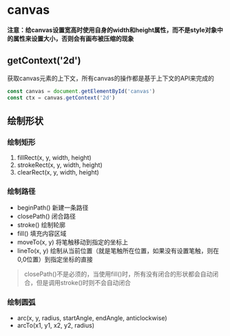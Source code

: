 # canvas

**注意：给canvas设置宽高时使用自身的width和height属性，而不是style对象中的属性来设置大小，否则会有画布被压缩的现象**

## getContext\('2d'\)

获取canvas元素的上下文，所有canvas的操作都是基于上下文的API来完成的

```javascript
const canvas = document.getElementById('canvas')
const ctx = canvas.getContext('2d')
```

## 绘制形状

### 绘制矩形

1. fillRect\(x, y, width, height\)
2. strokeRect\(x, y, width, height\)
3. clearRect\(x, y, width, height\)

### 绘制路径

* beginPath\(\) 新建一条路径
* closePath\(\) 闭合路径
* stroke\(\)  绘制轮廓
* fill\(\) 填充内容区域
* moveTo\(x, y\) 将笔触移动到指定的坐标上
* lineTo\(x, y\) 绘制从当前位置（就是笔触所在位置，如果没有设置笔触，则在0,0位置）到指定坐标的直接

> closePath\(\)不是必须的，当使用fill\(\)时，所有没有闭合的形状都会自动闭合，但是调用stroke\(\)时则不会自动闭合

### 绘制圆弧

* arc\(x, y, radius, startAngle, endAngle, anticlockwise\)
* arcTo\(x1, y1, x2, y2, radius\)

